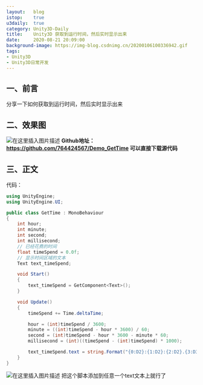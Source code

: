 ```yaml
---
layout:   blog
istop:	  true
u3daily:  true
category: Unity3D-Daily
title:    Unity3D 获取到运行时间，然后实时显示出来
date:     2020-08-21 20:09:00
background-image: https://img-blog.csdnimg.cn/20200106100336942.gif
tags:
- Unity3D
- Unity3D日常开发
---
```


## 一、前言
分享一下如何获取到运行时间，然后实时显示出来

## 二、效果图
![在这里插入图片描述](https://img-blog.csdnimg.cn/20200106100336942.gif)
**Github地址：https://github.com/764424567/Demo_GetTime
可以直接下载源代码**

## 三、正文
代码：

```csharp
using UnityEngine;
using UnityEngine.UI;

public class GetTime : MonoBehaviour
{
    int hour;
    int minute;
    int second;
    int millisecond;
    // 已经花费的时间 
    float timeSpend = 0.0f;
    // 显示时间区域的文本 
    Text text_timeSpend;

    void Start()
    {
        text_timeSpend = GetComponent<Text>();
    }

    void Update()
    {
        timeSpend += Time.deltaTime;

        hour = (int)timeSpend / 3600;
        minute = ((int)timeSpend - hour * 3600) / 60;
        second = (int)timeSpend - hour * 3600 - minute * 60;
        millisecond = (int)((timeSpend - (int)timeSpend) * 1000);

        text_timeSpend.text = string.Format("{0:D2}:{1:D2}:{2:D2}.{3:D3}", hour, minute, second, millisecond);
    }
}

```
![在这里插入图片描述](https://img-blog.csdnimg.cn/20190524090720764.png?x-oss-process=image/watermark,type_ZmFuZ3poZW5naGVpdGk,shadow_10,text_aHR0cHM6Ly9ibG9nLmNzZG4ubmV0L3E3NjQ0MjQ1Njc=,size_16,color_FFFFFF,t_70)
把这个脚本添加到任意一个text文本上就行了

